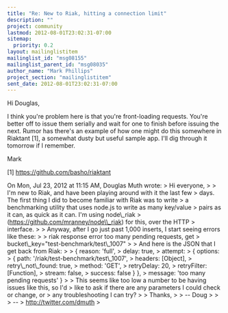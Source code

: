```yaml
---
title: "Re: New to Riak, hitting a connection limit"
description: ""
project: community
lastmod: 2012-08-01T23:02:31-07:00
sitemap:
  priority: 0.2
layout: mailinglistitem
mailinglist_id: "msg08155"
mailinglist_parent_id: "msg08035"
author_name: "Mark Phillips"
project_section: "mailinglistitem"
sent_date: 2012-08-01T23:02:31-07:00
---
```



Hi Douglas,

I think you're problem here is that you're front-loading requests.
You're better off to issue them serially and wait for one to finish
before issuing the next. Rumor has there's an example of how one might
do this somewhere in Riaktant [1], a somewhat dusty but useful sample
app. I'll dig through it tomorrow if I remember.

Mark


[1] https://github.com/basho/riaktant

On Mon, Jul 23, 2012 at 11:15 AM, Douglas Muth  wrote:
&gt; Hi everyone,
&gt;
&gt; I'm new to Riak, and have been playing around with it the last few
&gt; days. The first thing I did to become familiar with Riak was to write
&gt; a benchmarking utility that uses node.js to write as many key/value
&gt; pairs as it can, as quick as it can. I'm using node\\_riak
&gt; (https://github.com/mranney/node\\_riak) for this, over the HTTP
&gt; interface.
&gt;
&gt; Anyway, after I go just past 1,000 inserts, I start seeing errors like these:
&gt;
&gt; riak response error too many pending requests, get
&gt; bucket\\_key="test-benchmark/test\\_1007"
&gt;
&gt; And here is the JSON that I get back from Riak:
&gt;
&gt; { reason: 'full',
&gt; delay: true,
&gt; attempt:
&gt; { options:
&gt; { path: '/riak/test-benchmark/test\\_1007',
&gt; headers: [Object],
&gt; retry\\_not\\_found: true,
&gt; method: 'GET',
&gt; retryDelay: 20,
&gt; retryFilter: [Function],
&gt; stream: false,
&gt; success: false } },
&gt; message: 'too many pending requests' }
&gt;
&gt; This seems like too low a number to be having issues like this, so I'd
&gt; like to ask if there are any parameters I could check or change, or
&gt; any troubleshooting I can try?
&gt;
&gt; Thanks,
&gt;
&gt; -- Doug
&gt;
&gt;
&gt; --
&gt; http://twitter.com/dmuth
&gt;

